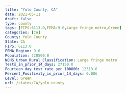 ```yaml
---
title: "Yolo County, CA"
date: 2021-05-11
draft: false
type: county
tags: [FIPS:6113.0,FEMA:9.0,Large fringe metro,Green]
categories: [CA]
County: Yolo County
State: CA
FIPS: 6113.0
FEMA_Region: 9.0
Population: 220500.0
NCHS_Urban_Rural_Classification: Large fringe metro
Tests_in_prior_14_days: 27150.0
Fourteen_day_test_rate_per_100000: 12313.0
Percent_Positivity_in_prior_14_days: 0.006
Level: Green
url: /states/CA/yolo-county
---
```



